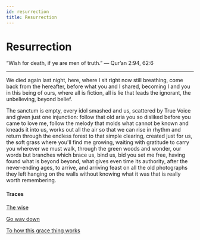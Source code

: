 ```yaml
---
id: resurrection
title: Resurrection
---
```


# Resurrection

“Wish for death, if ye are men of truth.” — Qur’an 2:94, 62:6

---

We died again last night,
here, where I sit right now
still breathing,
come back from the hereafter,
before what you and I shared,
becoming I and you
in this being of ours,
where all is fiction, all is lie
that leads the ignorant,
the unbelieving, beyond belief.

The sanctum is empty,
every idol smashed and us,
scattered by True Voice and given
just one injunction:
follow that old aria you so disliked
before you came to love me,
follow the melody that molds
what cannot be known
and kneads it into us,
works out all the air
so that we can rise in rhythm
and return through the endless forest
to that simple clearing,
created just for us,
the soft grass where you'll find me
growing, waiting with gratitude
to carry you wherever we must walk,
through the green woods and wonder,
our words but branches which brace us,
bind us, bid you set me free,
having found what is beyond beyond,
what gives even time its authority,
after the never-ending ages,
to arrive, and arriving feast
on all the old photographs
they left hanging on the walls
without knowing what it was
that is really worth
remembering.

#### Traces

[The wise](https://www.goodreads.com/book/show/24953865-socrates-defence)

[Go way down](https://www.youtube.com/watch?v=sZ5SI6n1Ljs "Kaleo Live")

[To how this grace thing works](https://www.youtube.com/watch?v=xUsFijbyouo "Roll Away Your Stone")